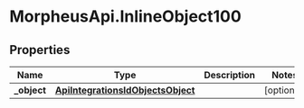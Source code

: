 # MorpheusApi.InlineObject100

## Properties

Name | Type | Description | Notes
------------ | ------------- | ------------- | -------------
**_object** | [**ApiIntegrationsIdObjectsObject**](ApiIntegrationsIdObjectsObject.md) |  | [optional] 


